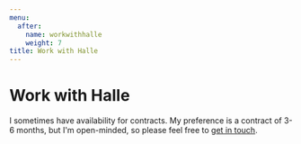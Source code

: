 ```yaml
---
menu:
  after:
    name: workwithhalle
    weight: 7
title: Work with Halle
---
```

# Work with Halle

I sometimes have availability for contracts. My preference is a contract of 3-6 months, but I'm open-minded, so please feel free to [get in touch](http://politepix.com/the-offcuts-contact/).